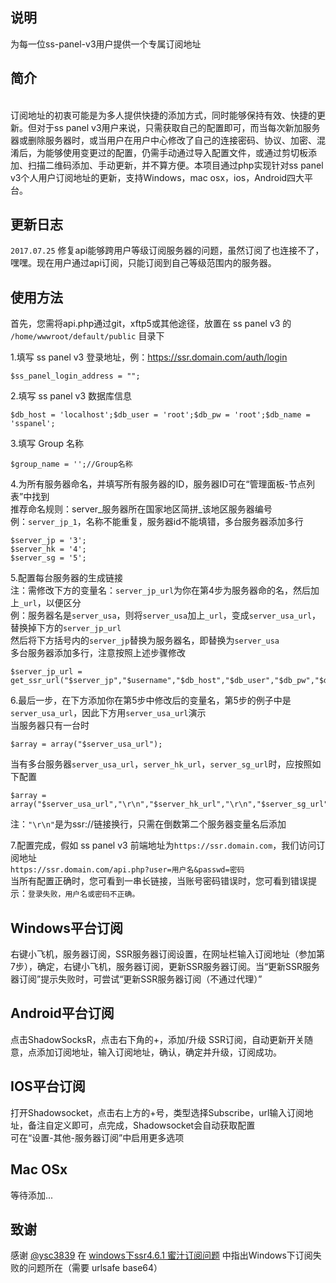 说明
---
为每一位ss-panel-v3用户提供一个专属订阅地址<br>

简介
---
<br>订阅地址的初衷可能是为多人提供快捷的添加方式，同时能够保持有效、快捷的更新。但对于ss panel v3用户来说，只需获取自己的配置即可，而当每次新加服务器或删除服务器时，或当用户在用户中心修改了自己的连接密码、协议、加密、混淆后，为能够使用变更过的配置，仍需手动通过导入配置文件，或通过剪切板添加、扫描二维码添加、手动更新，并不算方便。本项目通过php实现针对ss panel v3个人用户订阅地址的更新，支持Windows，mac osx，ios，Android四大平台。<br>

更新日志
---
`2017.07.25` 修复api能够跨用户等级订阅服务器的问题，虽然订阅了也连接不了，嘿嘿。现在用户通过api订阅，只能订阅到自己等级范围内的服务器。

使用方法
---

首先，您需将api.php通过git，xftp5或其他途径，放置在 ss panel v3 的 `/home/wwwroot/default/public` 目录下

1.填写 ss panel v3 登录地址，例：https://ssr.domain.com/auth/login

    $ss_panel_login_address = "";

2.填写 ss panel v3 数据库信息

    $db_host = 'localhost';$db_user = 'root';$db_pw = 'root';$db_name = 'sspanel';

3.填写 Group 名称

    $group_name = '';//Group名称
   
  4.为所有服务器命名，并填写所有服务器的ID，服务器ID可在“管理面板-节点列表”中找到<br>
  推荐命名规则：server_服务器所在国家地区简拼_该地区服务器编号<br>
  例：`server_jp_1`，名称不能重复，服务器id不能填错，多台服务器添加多行<br>
  
    $server_jp = '3';
    $server_hk = '4';
    $server_sg = '5';
    
5.配置每台服务器的生成链接<br>
注：需修改下方的变量名：`server_jp_url`为你在第4步为服务器命的名，然后加上`_url`，以便区分<br>
例：服务器名是`server_usa`，则将`server_usa`加上`_url`，变成`server_usa_url`，替换掉下方的`server_jp_url`<br>
然后将下方括号内的`server_jp`替换为服务器名，即替换为`server_usa`<br>
多台服务器添加多行，注意按照上述步骤修改

    $server_jp_url = get_ssr_url("$server_jp","$username","$db_host","$db_user","$db_pw","$db_name","$group_name","$group_name_base64","$after_obfs","$after_server_name","$after_group","$after_ssr_url");

6.最后一步，在下方添加你在第5步中修改后的变量名，第5步的例子中是`server_usa_url`，因此下方用`server_usa_url`演示<br>
当服务器只有一台时<br>

    $array = array("$server_usa_url");

当有多台服务器`server_usa_url`，`server_hk_url`，`server_sg_url`时，应按照如下配置

    $array = array("$server_usa_url","\r\n","$server_hk_url","\r\n","$server_sg_url");

注：`"\r\n"`是为ssr://链接换行，只需在倒数第二个服务器变量名后添加

7.配置完成，假如 ss panel v3 前端地址为`https://ssr.domain.com`，我们访问订阅地址<br>
`https://ssr.domain.com/api.php?user=用户名&passwd=密码`<br>
当所有配置正确时，您可看到一串长链接，当账号密码错误时，您可看到错误提示：`登录失败，用户名或密码不正确。`<br>

Windows平台订阅
---
右键小飞机，服务器订阅，SSR服务器订阅设置，在网址栏输入订阅地址（参加第7步），确定，右键小飞机，服务器订阅，更新SSR服务器订阅。当“更新SSR服务器订阅”提示失败时，可尝试“更新SSR服务器订阅（不通过代理）”<br>

Android平台订阅
---
点击ShadowSocksR，点击右下角的+，添加/升级 SSR订阅，自动更新开关随意，点添加订阅地址，输入订阅地址，确认，确定并升级，订阅成功。

IOS平台订阅
---
打开Shadowsocket，点击右上方的+号，类型选择Subscribe，url输入订阅地址，备注自定义即可，点完成，Shadowsocket会自动获取配置<br>
可在“设置-其他-服务器订阅”中启用更多选项<br>

Mac OSx
---
等待添加...

致谢
---
感谢 [@ysc3839](https://github.com/ysc3839) 在 [windows下ssr4.6.1 蜜汁订阅问题](https://github.com/shadowsocksr/shadowsocksr-csharp/issues/279#issuecomment-317194631) 中指出Windows下订阅失败的问题所在（需要 urlsafe base64）
